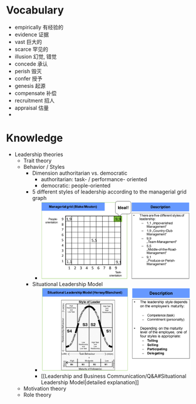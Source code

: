 # Vocabulary 
- empirically 有经验的 
- evidence 证据 
- vast 巨大的 
- scarce 罕见的 
- illusion 幻觉, 错觉 
- concede 承认 
- perish 毁灭 
- confer 授予 
- genesis 起源 
- compensate 补偿 
- recruitment 招人 
- appraisal 估量 
- 

# Knowledge 
- Leadership theories 
	- Trait theory 
	- Behavior / Styles 
		- Dimension authoritarian vs. democratic 
			- authoritarian: task- / performance- oriented 
			- democratic: people-oriented 
		- 5 different styles of leadership according to the managerial grid graph 
			- ![](https://github.com/ICH-BIN-HXM/images_Leadership_Business_Communication/blob/main/Snipaste_2023-11-12_18-57-11.png?raw=) 
		- Situational Leadership Model 
			- ![](https://github.com/ICH-BIN-HXM/images_Leadership_Business_Communication/blob/main/Snipaste_2023-11-12_18-59-00.png?raw=) 
			- [[Leadership and Business Communication/Q&A#Situational Leadership Model|detailed explanation]] 
	- Motivation theory 
	- Role theory 